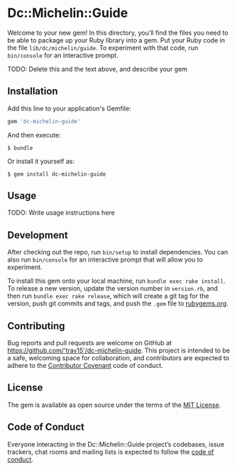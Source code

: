 # Dc::Michelin::Guide

Welcome to your new gem! In this directory, you'll find the files you need to be able to package up your Ruby library into a gem. Put your Ruby code in the file `lib/dc/michelin/guide`. To experiment with that code, run `bin/console` for an interactive prompt.

TODO: Delete this and the text above, and describe your gem

## Installation

Add this line to your application's Gemfile:

```ruby
gem 'dc-michelin-guide'
```

And then execute:

    $ bundle

Or install it yourself as:

    $ gem install dc-michelin-guide

## Usage

TODO: Write usage instructions here

## Development

After checking out the repo, run `bin/setup` to install dependencies. You can also run `bin/console` for an interactive prompt that will allow you to experiment.

To install this gem onto your local machine, run `bundle exec rake install`. To release a new version, update the version number in `version.rb`, and then run `bundle exec rake release`, which will create a git tag for the version, push git commits and tags, and push the `.gem` file to [rubygems.org](https://rubygems.org).

## Contributing

Bug reports and pull requests are welcome on GitHub at https://github.com/'trav15'/dc-michelin-guide. This project is intended to be a safe, welcoming space for collaboration, and contributors are expected to adhere to the [Contributor Covenant](http://contributor-covenant.org) code of conduct.

## License

The gem is available as open source under the terms of the [MIT License](https://opensource.org/licenses/MIT).

## Code of Conduct

Everyone interacting in the Dc::Michelin::Guide project’s codebases, issue trackers, chat rooms and mailing lists is expected to follow the [code of conduct](https://github.com/'trav15'/dc-michelin-guide/blob/master/CODE_OF_CONDUCT.md).
